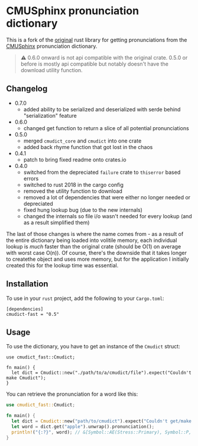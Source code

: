 # CMUSphinx pronunciation dictionary

This is a fork of the [original][1] rust library for getting pronunciations from the [CMUSphinx][2]
pronunciation dictionary.

> :warning: 0.6.0 onward is not api compatible with the original crate.
> 0.5.0 or before is mostly api compatible but notably doesn't have the
> download utility function.

## Changelog
- 0.7.0
  - added ability to be serialized and deserialized with serde behind "serialization" feature
- 0.6.0
  - changed get function to return a slice of all potential pronunciations
- 0.5.0
  - merged `cmudict_core` and `cmudict` into one crate
  - added back rhyme function that got lost in the chaos
- 0.4.1
  - patch to bring fixed readme onto crates.io
- 0.4.0
  - switched from the depreciated `failure` crate to `thiserror` based errors
  - switched to rust 2018 in the cargo config
  - removed the utility function to download
  - removed a lot of dependencies that were either no longer needed or depreciated
  - fixed hung lookup bug (due to the new internals)
  - changed the internals so file i/o wasn't needed for every lookup (and as a result simplified them)

The last of those changes is where the name comes from - as a result of the entire
dictionary being loaded into volitile memory, each individual lookup is *much* faster
than the original crate (should be O(1) on average with worst case O(n)). Of course,
there's the downside that it takes longer to createthe object and uses more memory, but
for the application I initially created this for the lookup time was essential.

## Installation

To use in your `rust` project, add the following to your `Cargo.toml`:

```toml,ignore
[dependencies]
cmudict-fast = "0.5"
```

## Usage

To use the dictionary, you have to get an instance of the `Cmudict`
struct:

```rust,ignore
use cmudict_fast::Cmudict;

fn main() {
  let dict = Cmudict::new("./path/to/a/cmudict/file").expect("Couldn't make Cmudict");
}
```

You can retrieve the pronunciation for a word like this:

```rust
use cmudict_fast::Cmudict;

fn main() {
  let dict = Cmudict::new("path/to/cmudict").expect("Couldn't get/make Cmudict");
  let word = dict.get("apple").unwrap().pronunciation();
  println!("{:?}", word); // &[Symbol::AE(Stress::Primary), Symbol::P, Symbol::AH(Stress::None), Symbol::L]
}
```

[1]: https://gitlab.com/pwoolcoc/cmudict
[2]: https://github.com/cmusphinx/cmudict
